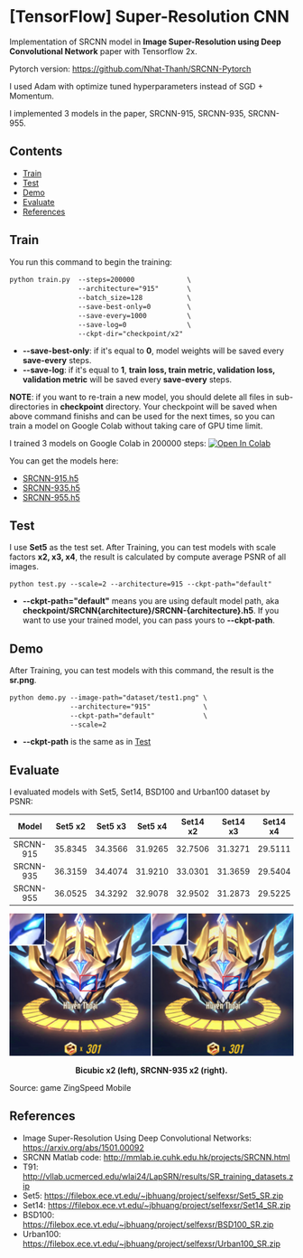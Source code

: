 # [TensorFlow] Super-Resolution CNN

Implementation of SRCNN model in **Image Super-Resolution using Deep Convolutional Network** paper with Tensorflow 2x.

Pytorch version: https://github.com/Nhat-Thanh/SRCNN-Pytorch

I used Adam with optimize tuned hyperparameters instead of SGD + Momentum. 

I implemented 3 models in the paper, SRCNN-915, SRCNN-935, SRCNN-955.


## Contents
- [Train](#train)
- [Test](#test)
- [Demo](#demo)
- [Evaluate](#evaluate)
- [References](#references)


## Train
You run this command to begin the training:
```
python train.py  --steps=200000             \
                 --architecture="915"       \
                 --batch_size=128           \
                 --save-best-only=0         \
                 --save-every=1000          \
                 --save-log=0               \
                 --ckpt-dir="checkpoint/x2" 
```
- **--save-best-only**: if it's equal to **0**, model weights will be saved every **save-every** steps.
- **--save-log**: if it's equal to **1**, **train loss, train metric, validation loss, validation metric** will be saved every **save-every** steps.


**NOTE**: if you want to re-train a new model, you should delete all files in sub-directories in **checkpoint** directory. Your checkpoint will be saved when above command finishs and can be used for the next times, so you can train a model on Google Colab without taking care of GPU time limit.

I trained 3 models on Google Colab in 200000 steps:
[![Open In Colab](https://colab.research.google.com/assets/colab-badge.svg)](https://colab.research.google.com/github/Nhat-Thanh/SRCNN-TF/blob/main/SRCNN-TF.ipynb)

You can get the models here:
- [SRCNN-915.h5](checkpoint/SRCNN915/SRCNN-915.h5)
- [SRCNN-935.h5](checkpoint/SRCNN935/SRCNN-935.h5)
- [SRCNN-955.h5](checkpoint/SRCNN955/SRCNN-955.h5)


## Test
I use **Set5** as the test set. After Training, you can test models with scale factors **x2, x3, x4**, the result is calculated by compute average PSNR of all images.
```
python test.py --scale=2 --architecture=915 --ckpt-path="default"
```
- **--ckpt-path="default"** means you are using default model path, aka **checkpoint/SRCNN{architecture}/SRCNN-{architecture}.h5**. If you want to use your trained model, you can pass yours to **--ckpt-path**.

## Demo 
After Training, you can test models with this command, the result is the **sr.png**.
```
python demo.py --image-path="dataset/test1.png" \
               --architecture="915"             \
               --ckpt-path="default"            \
               --scale=2
```
- **--ckpt-path** is the same as in [Test](#test)

## Evaluate


I evaluated models with Set5, Set14, BSD100 and Urban100 dataset by PSNR:

<div align="center">

|   Model   | Set5 x2 | Set5 x3 | Set5 x4 | Set14 x2 | Set14 x3 | Set14 x4 | BSD100 x2 | BSD100 x3 | BSD100 x4 | Urban100 x2 | Urban100 x4 |
|:---------:|:-------:|:-------:|:-------:|:--------:|:--------:|:--------:|:---------:|:---------:|:---------:|:-----------:|:-----------:|
| SRCNN-915 | 35.8345 |	34.3566 | 31.9265 |	32.7506  | 31.3271  | 29.5111  |  32.8063  |  31.1103  |  29.6623  |   29.5327   |   26.9223   |
| SRCNN-935	| 36.3159 |	34.4074 | 31.9210 |	33.0301  | 31.3659  | 29.5404  |  32.9435  |  31.1034  |  29.6133  |   29.7602   |   26.8977   |
| SRCNN-955	| 36.0525 | 34.3292 | 32.9078 |	32.9502  | 31.2873  | 29.5225  |  32.9076  |  31.0606  |  29.6126  |   29.6711   |   26.8787   |

</div>

<div align="center">
  <img src="./README/example.png" width="1000">  
  <p><strong>Bicubic x2 (left), SRCNN-935 x2 (right).</strong></p>
</div>
Source: game ZingSpeed Mobile

## References
- Image Super-Resolution Using Deep Convolutional Networks: https://arxiv.org/abs/1501.00092
- SRCNN Matlab code: http://mmlab.ie.cuhk.edu.hk/projects/SRCNN.html
- T91: http://vllab.ucmerced.edu/wlai24/LapSRN/results/SR_training_datasets.zip
- Set5: https://filebox.ece.vt.edu/~jbhuang/project/selfexsr/Set5_SR.zip
- Set14: https://filebox.ece.vt.edu/~jbhuang/project/selfexsr/Set14_SR.zip
- BSD100: https://filebox.ece.vt.edu/~jbhuang/project/selfexsr/BSD100_SR.zip
- Urban100: https://filebox.ece.vt.edu/~jbhuang/project/selfexsr/Urban100_SR.zip
